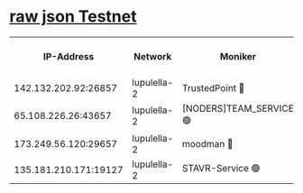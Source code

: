 [raw json Testnet](https://rpc-check.jaclalt.stavr.tech/jaclalt/rpc-jaclalt-result.json)
=

<table><tr><th>IP-Address</th><th>Network</th><th>Moniker</th><th>Latest Block Height</th><th>Earliest Block Height</th><th>Catching Up</th><th>Tx Index</th><th>Voting Power</th><th>Scan Time</th></tr><tr><td>142.132.202.92:26857</td><td>lupulella-2</td><td>TrustedPoint 🔴</td><td>6699224</td><td>6282001</td><td>False</td><td>off</td><td>5</td><td>2024-02-16T20:29:16.346313863UTC</td></tr><tr><td>65.108.226.26:43657</td><td>lupulella-2</td><td>[NODERS]TEAM_SERVICE 🟢</td><td>6699224</td><td>6282001</td><td>False</td><td>on</td><td>0</td><td>2024-02-16T20:29:16.794860631UTC</td></tr><tr><td>173.249.56.120:29657</td><td>lupulella-2</td><td>moodman 🔴</td><td>6699224</td><td>6599224</td><td>False</td><td>off</td><td>940134</td><td>2024-02-16T20:29:16.119481531UTC</td></tr><tr><td>135.181.210.171:19127</td><td>lupulella-2</td><td>STAVR-Service 🟢</td><td>6699222</td><td>6696001</td><td>False</td><td>on</td><td>0</td><td>2024-02-16T20:29:07.473239396UTC</td></tr></table>
